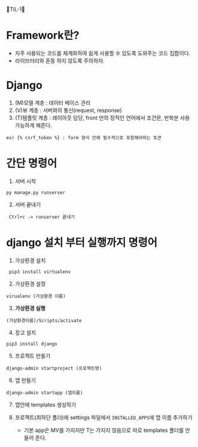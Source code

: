 🐘TIL-1🐘

# Framework란?
- 자주 사용되는 코드를 체계화하여 쉽게 사용할 수 있도록 도와주는 코드 집합이다.
- 라이브러리와 혼동 하지 않도록 주의하자. 

# Django
1. (M)모델 계층 : 데이터 베이스 관리
2. (V)뷰 계층 : 서버와의 통신(request, response)
3. (T)템플릿 계층 : 레이아웃 담당, front 만의 정적인 언어에서 조건문, 반복분 사용 가능하게 해준다.
``` 
ex) {% csrf_token %} : form 형식 안에 필수적으로 포함해야하는 토큰
```

# 간단 명령어
1. 서버 시작
 ```
 py manage.py runserver
 ```
2. 서버 끝내기
 ```  
  Ctrl+c -> runserver 끝내기
 ```
 
# django 설치 부터 실행까지 명령어
1. 가상환경 설치
```
 pip3 install virtualenv
```
2. 가상환경 설정
```
virualenv (가상환경 이름)
```
3. __가상환경 실행__
```
(가상환경이름)/Scripts/activate
```
4. 장고 설치
```
pip3 install django
```
5. 프로젝트 만들기
```
django-admin startproject (프로젝트명)
```
6. 앱 만들기
```
django-admin startapp (앱이름)
```
7. 앱안에 templates 생성하기

9. 프로젝트(최하단 폴더)에 settings 파일에서 `INSTALLED_APPS`에 앱 이름 추가하기
    - 기본 app은 MV를 가지지만 T는 가지지 않음으로 따로 templates 폴더를 만들어 준다.

